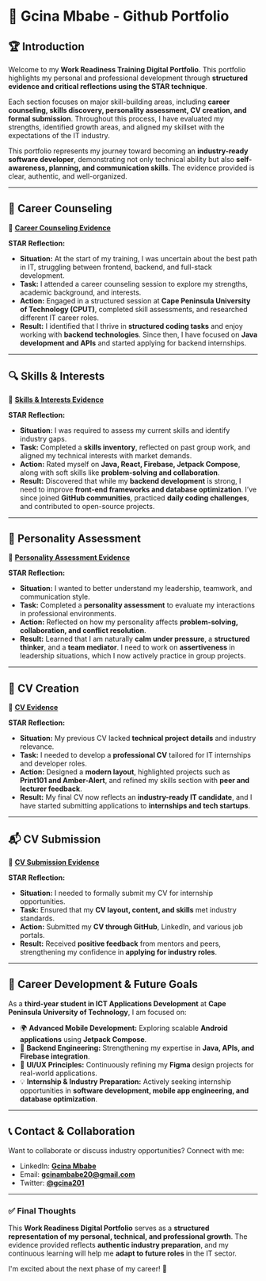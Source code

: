 # 🚀 Gcina Mbabe - Github Portfolio

## 🏆 Introduction  
Welcome to my **Work Readiness Training Digital Portfolio**. This portfolio highlights my personal and professional development through **structured evidence and critical reflections using the STAR technique**.  

Each section focuses on major skill-building areas, including **career counseling, skills discovery, personality assessment, CV creation, and formal submission**. Throughout this process, I have evaluated my strengths, identified growth areas, and aligned my skillset with the expectations of the IT industry.  

This portfolio represents my journey toward becoming an **industry-ready software developer**, demonstrating not only technical ability but also **self-awareness, planning, and communication skills**. The evidence provided is clear, authentic, and well-organized.  

---

## 🎯 Career Counseling  
📄 **[Career Counseling Evidence](https://github.com/gceenare/Portfolio/blob/main/image.png)**  

**STAR Reflection:**  
- **Situation:** At the start of my training, I was uncertain about the best path in IT, struggling between frontend, backend, and full-stack development.  
- **Task:** I attended a career counseling session to explore my strengths, academic background, and interests.  
- **Action:** Engaged in a structured session at **Cape Peninsula University of Technology (CPUT)**, completed skill assessments, and researched different IT career roles.  
- **Result:** I identified that I thrive in **structured coding tasks** and enjoy working with **backend technologies**. Since then, I have focused on **Java development and APIs** and started applying for backend internships.  

---

## 🔍 Skills & Interests  
📄 **[Skills & Interests Evidence](https://github.com/gceenare/Portfolio/blob/main/image%20(1).png)**  

**STAR Reflection:**  
- **Situation:** I was required to assess my current skills and identify industry gaps.  
- **Task:** Completed a **skills inventory**, reflected on past group work, and aligned my technical interests with market demands.  
- **Action:** Rated myself on **Java, React, Firebase, Jetpack Compose**, along with soft skills like **problem-solving and collaboration**.  
- **Result:** Discovered that while my **backend development** is strong, I need to improve **front-end frameworks and database optimization**. I’ve since joined **GitHub communities**, practiced **daily coding challenges**, and contributed to open-source projects.  

---

## 🔎 Personality Assessment  
📄 **[Personality Assessment Evidence](https://github.com/gceenare/Portfolio/blob/main/Screenshot%202025-05-23%20210815.png)**  

**STAR Reflection:**  
- **Situation:** I wanted to better understand my leadership, teamwork, and communication style.  
- **Task:** Completed a **personality assessment** to evaluate my interactions in professional environments.  
- **Action:** Reflected on how my personality affects **problem-solving, collaboration, and conflict resolution**.  
- **Result:** Learned that I am naturally **calm under pressure**, a **structured thinker**, and a **team mediator**. I need to work on **assertiveness** in leadership situations, which I now actively practice in group projects.  

---

## 📄 CV Creation  
📄 **[CV Evidence](https://github.com/gceenare/Portfolio/blob/main/Screenshot%202025-05-23%20210948.png)**  

**STAR Reflection:**  
- **Situation:** My previous CV lacked **technical project details** and industry relevance.  
- **Task:** I needed to develop a **professional CV** tailored for IT internships and developer roles.  
- **Action:** Designed a **modern layout**, highlighted projects such as **Print101 and Amber-Alert**, and refined my skills section with **peer and lecturer feedback**.  
- **Result:** My final CV now reflects an **industry-ready IT candidate**, and I have started submitting applications to **internships and tech startups**.  

---

## 📬 CV Submission  
📄 **[CV Submission Evidence](https://github.com/gceenare/Portfolio/blob/main/GcinaMbabeResume%20(1).pdf)**  

**STAR Reflection:**  
- **Situation:** I needed to formally submit my CV for internship opportunities.  
- **Task:** Ensured that my **CV layout, content, and skills** met industry standards.  
- **Action:** Submitted my **CV through GitHub**, LinkedIn, and various job portals.  
- **Result:** Received **positive feedback** from mentors and peers, strengthening my confidence in **applying for industry roles**.  

---

## 🚀 Career Development & Future Goals  
As a **third-year student in ICT Applications Development** at **Cape Peninsula University of Technology**, I am focused on:  
- 🌍 **Advanced Mobile Development:** Exploring scalable **Android applications** using **Jetpack Compose**.  
- 🔗 **Backend Engineering:** Strengthening my expertise in **Java, APIs, and Firebase integration**.  
- 🎯 **UI/UX Principles:** Continuously refining my **Figma** design projects for real-world applications.  
- 💡 **Internship & Industry Preparation:** Actively seeking internship opportunities in **software development, mobile app engineering, and database optimization**.  

---

## 📞 Contact & Collaboration  
Want to collaborate or discuss industry opportunities? Connect with me:  
- LinkedIn: **[Gcina Mbabe](www.linkedin.com/in/gcina-mbabe-73962a254)**  
- Email: **gcinambabe20@gmail.com**  
- Twitter: **[@gcina201](https://x.com/gcina201)**  

---

### ✅ Final Thoughts  
This **Work Readiness Digital Portfolio** serves as a **structured representation of my personal, technical, and professional growth**. The evidence provided reflects **authentic industry preparation**, and my continuous learning will help me **adapt to future roles** in the IT sector.  

I'm excited about the next phase of my career! 🚀  
